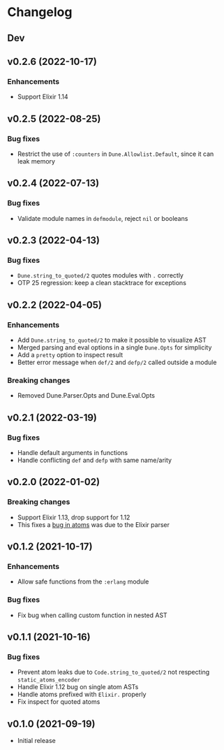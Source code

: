 # Changelog

## Dev

## v0.2.6 (2022-10-17)

### Enhancements

- Support Elixir 1.14

## v0.2.5 (2022-08-25)

### Bug fixes

- Restrict the use of `:counters` in `Dune.Allowlist.Default`, since it can leak
  memory

## v0.2.4 (2022-07-13)

### Bug fixes

- Validate module names in `defmodule`, reject `nil` or booleans

## v0.2.3 (2022-04-13)

### Bug fixes

- `Dune.string_to_quoted/2` quotes modules with `.` correctly
- OTP 25 regression: keep a clean stacktrace for exceptions

## v0.2.2 (2022-04-05)

### Enhancements

- Add `Dune.string_to_quoted/2` to make it possible to visualize AST
- Merged parsing and eval options in a single `Dune.Opts` for simplicity
- Add a `pretty` option to inspect result
- Better error message when `def/2` and `defp/2` called outside a module

### Breaking changes

- Removed Dune.Parser.Opts and Dune.Eval.Opts

## v0.2.1 (2022-03-19)

### Bug fixes

- Handle default arguments in functions
- Handle conflicting `def` and `defp` with same name/arity

## v0.2.0 (2022-01-02)

### Breaking changes

- Support Elixir 1.13, drop support for 1.12
- This fixes a [bug in atoms](https://github.com/elixir-lang/elixir/pull/11313)
  was due to the Elixir parser

## v0.1.2 (2021-10-17)

### Enhancements

- Allow safe functions from the `:erlang` module

### Bug fixes

- Fix bug when calling custom function in nested AST

## v0.1.1 (2021-10-16)

### Bug fixes

- Prevent atom leaks due to `Code.string_to_quoted/2` not respecting
  `static_atoms_encoder`
- Handle Elixir 1.12 bug on single atom ASTs
- Handle atoms prefixed with `Elixir.` properly
- Fix inspect for quoted atoms

## v0.1.0 (2021-09-19)

- Initial release
